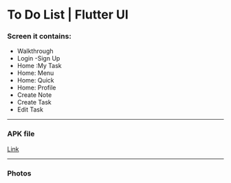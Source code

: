 <h1>
        To Do List | Flutter UI
    </h1>
    <h3>
        Screen it contains:
    </h3>
    <ul>
        <li>
            Walkthrough
        </li>
        <li>
            Login -Sign Up
        </li>
        <li>
            Home :My Task
        </li>
        <li>
            Home: Menu
        </li>
        <li>
            Home: Quick
        </li>
        <li>
            Home: Profile
        </li>
        <li>
            Create Note
        </li>
        <li>
            Create Task
        </li>
        <li>
            Edit Task
        </li>
    </ul>
    <hr>
    <h3> APK file </h3>
    <a href="https://drive.google.com/file/d/14uWecRvOeAaF8J2BzcWPopNA3A4YUnum/view?usp=sharing">Link</a>
    <hr>
    <h3> Photos </h3>
    <img src="https://raw.githubusercontent.com/Tu98-math/todolist/main/EP-01.png" alt="">
    <img src="https://raw.githubusercontent.com/Tu98-math/todolist/main/EP-02.png" alt="">
    <img src="https://raw.githubusercontent.com/Tu98-math/todolist/main/EP-03.png" alt="">
    <img src="https://raw.githubusercontent.com/Tu98-math/todolist/main/EP-04.png" alt="">
    <img src="https://raw.githubusercontent.com/Tu98-math/todolist/main/EP-05.png" alt="">
    <img src="https://raw.githubusercontent.com/Tu98-math/todolist/main/EP-06.png" alt="">
    <img src="https://raw.githubusercontent.com/Tu98-math/todolist/main/EP-07.png" alt="">
    <img src="https://raw.githubusercontent.com/Tu98-math/todolist/main/EP-08.png" alt="">
    <img src="https://raw.githubusercontent.com/Tu98-math/todolist/main/EP-09.png" alt="">
